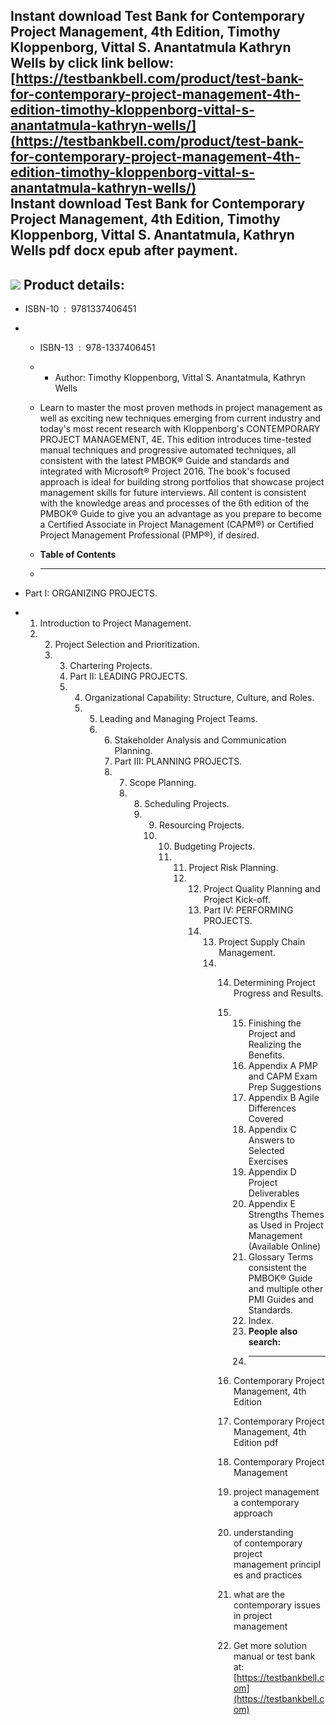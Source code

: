 Instant download **Test Bank for Contemporary Project Management, 4th Edition, Timothy Kloppenborg, Vittal S. Anantatmula Kathryn Wells** by click link bellow:  
[https://testbankbell.com/product/test-bank-for-contemporary-project-management-4th-edition-timothy-kloppenborg-vittal-s-anantatmula-kathryn-wells/](https://testbankbell.com/product/test-bank-for-contemporary-project-management-4th-edition-timothy-kloppenborg-vittal-s-anantatmula-kathryn-wells/)  
**Instant download Test Bank for Contemporary Project Management, 4th Edition, Timothy Kloppenborg, Vittal S. Anantatmula, Kathryn Wells pdf docx epub after payment.**
-----------------------------------------------------------------------------------------------------------------------------------------------------------------------


![](https://testbankbell.com/wp-content/uploads/2023/05/9781337406451_TestBank.jpg)
**Product details:**
--------------------


* ISBN-10 ‏ : ‎ 9781337406451
* * ISBN-13 ‏ : ‎ 978-1337406451
  * * Author: Timothy Kloppenborg, Vittal S. Anantatmula, Kathryn Wells
   
  * Learn to master the most proven methods in project management as well as exciting new techniques emerging from current industry and today's most recent research with Kloppenborg's CONTEMPORARY PROJECT MANAGEMENT, 4E. This edition introduces time-tested manual techniques and progressive automated techniques, all consistent with the latest PMBOK® Guide and standards and integrated with Microsoft® Project 2016. The book's focused approach is ideal for building strong portfolios that showcase project management skills for future interviews. All content is consistent with the knowledge areas and processes of the 6th edition of the PMBOK® Guide to give you an advantage as you prepare to become a Certified Associate in Project Management (CAPM®) or Certified Project Management Professional (PMP®), if desired.
  * **Table of Contents**
  * ---------------------
 
* Part I: ORGANIZING PROJECTS.
* 1. Introduction to Project Management.
  2. 2. Project Selection and Prioritization.
     3. 3. Chartering Projects.
        4. Part II: LEADING PROJECTS.
        5. 4. Organizational Capability: Structure, Culture, and Roles.
           5. 5. Leading and Managing Project Teams.
              6. 6. Stakeholder Analysis and Communication Planning.
                 7. Part III: PLANNING PROJECTS.
                 8. 7. Scope Planning.
                    8. 8. Scheduling Projects.
                       9. 9. Resourcing Projects.
                          10. 10. Budgeting Projects.
                              11. 11. Project Risk Planning.
                                  12. 12. Project Quality Planning and Project Kick-off.
                                      13. Part IV: PERFORMING PROJECTS.
                                      14. 13. Project Supply Chain Management.
                                          14. 14. Determining Project Progress and Results.
                                              15. 15. Finishing the Project and Realizing the Benefits.
                                                  16. Appendix A PMP and CAPM Exam Prep Suggestions
                                                  17. Appendix B Agile Differences Covered
                                                  18. Appendix C Answers to Selected Exercises
                                                  19. Appendix D Project Deliverables
                                                  20. Appendix E Strengths Themes as Used in Project Management (Available Online)
                                                  21. Glossary Terms consistent the PMBOK® Guide and multiple other PMI Guides and Standards.
                                                  22. Index.
                                                  23. **People also search:**
                                                  24. -----------------------
                                                 
                                              16. Contemporary Project Management, 4th Edition
                                             
                                              17. Contemporary Project Management, 4th Edition pdf
                                             
                                              18. Contemporary Project Management
                                             
                                              19. project management a contemporary approach
                                             
                                              20. understanding of contemporary project management principles and practices
                                             
                                              21. what are the contemporary issues in project management
                                              22.  Get more solution manual or test bank at: [https://testbankbell.com](https://testbankbell.com)
